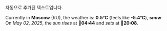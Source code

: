 
자동으로 추가된 텍스트입니다.

<!--START_SECTION:weather:moscow-->
Currently in **Moscow** (RU), the weather is: **0.5°C** (feels like **-5.4°C**), ***snow***<br/>
On *May 02, 2025*, the *sun rises* at 🌅**04:44** and *sets* at 🌇**20:08**.
<!--END_SECTION:weather-->
